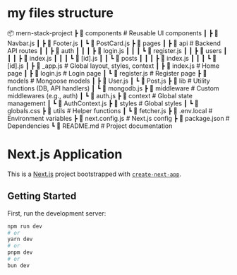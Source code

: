 
# my files structure
📦 mern-stack-project
 ┣ 📂 components      # Reusable UI components
 ┃ ┣ 📜 Navbar.js
 ┃ ┣ 📜 Footer.js
 ┃ ┗ 📜 PostCard.js
 ┣ 📂 pages
 ┃ ┣ 📂 api          # Backend API routes
 ┃ ┃ ┣ 📂 auth
 ┃ ┃ ┃ ┣ 📜 login.js
 ┃ ┃ ┃ ┗ 📜 register.js
 ┃ ┃ ┣ 📂 users
 ┃ ┃ ┃ ┣ 📜 index.js
 ┃ ┃ ┃ ┗ 📜 [id].js
 ┃ ┃ ┗ 📂 posts
 ┃ ┃ ┃ ┣ 📜 index.js
 ┃ ┃ ┃ ┗ 📜 [id].js
 ┃ ┣ 📜 _app.js       # Global layout, styles, context
 ┃ ┣ 📜 index.js      # Home page
 ┃ ┣ 📜 login.js      # Login page
 ┃ ┗ 📜 register.js   # Register page
 ┣ 📂 models          # Mongoose models
 ┃ ┣ 📜 User.js
 ┃ ┗ 📜 Post.js
 ┣ 📂 lib             # Utility functions (DB, API handlers)
 ┃ ┗ 📜 mongodb.js
 ┣ 📂 middleware      # Custom middlewares (e.g., auth)
 ┃ ┗ 📜 auth.js
 ┣ 📂 context         # Global state management
 ┃ ┗ 📜 AuthContext.js
 ┣ 📂 styles          # Global styles
 ┃ ┗ 📜 globals.css
 ┣ 📂 utils           # Helper functions
 ┃ ┗ 📜 fetcher.js
 ┣ 📜 .env.local      # Environment variables
 ┣ 📜 next.config.js  # Next.js config
 ┣ 📜 package.json    # Dependencies
 ┗ 📜 README.md       # Project documentation
 

 # Next.js  Application

This is a [Next.js](https://nextjs.org) project bootstrapped with [`create-next-app`](https://nextjs.org/docs/pages/api-reference/create-next-app).

## Getting Started

First, run the development server:

```bash
npm run dev
# or
yarn dev
# or
pnpm dev
# or
bun dev
